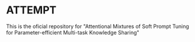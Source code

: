 # ATTEMPT
This is the oficial repository for "Attentional Mixtures of Soft Prompt Tuning for Parameter-efficient Multi-task Knowledge Sharing"
